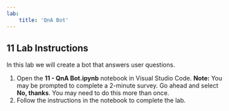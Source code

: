 ```yaml
---
lab:
    title: 'QnA Bot'
---
```


## 11 Lab Instructions
In this lab we will create a bot that answers user questions.

1.  Open the **11 - QnA Bot.ipynb** notebook in Visual Studio Code. 
    **Note:** You may be prompted to complete a 2-minute survey. Go ahead and select **No, thanks**. You may need to do this more than once.
2.  Follow the instructions in the notebook to complete the lab.
